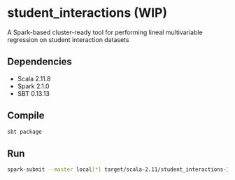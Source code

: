# student_interactions (WIP)

A Spark-based cluster-ready tool for performing lineal multivariable regression on student interaction datasets

## Dependencies
* Scala 2.11.8
* Spark 2.1.0
* SBT 0.13.13

## Compile
```bash
sbt package
```

## Run
```bash
spark-submit --master local[*] target/scala-2.11/student_interactions-1.0.jar
```

